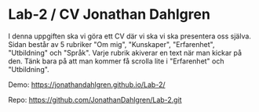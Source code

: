 # Lab-2 / CV Jonathan Dahlgren

I denna uppgiften ska vi göra ett CV där vi ska vi ska presentera oss själva.
Sidan består av 5 rubriker "Om mig", "Kunskaper", "Erfarenhet", "Utbildning" och "Språk".
Varje rubrik akiverar en text när man kickar på den.
Tänk bara på att man kommer få scrolla lite i "Erfarenhet" och "Utbildning".

Demo: https://jonathandahlgren.github.io/Lab-2/


Repo: https://github.com/JonathanDahlgren/Lab-2.git
